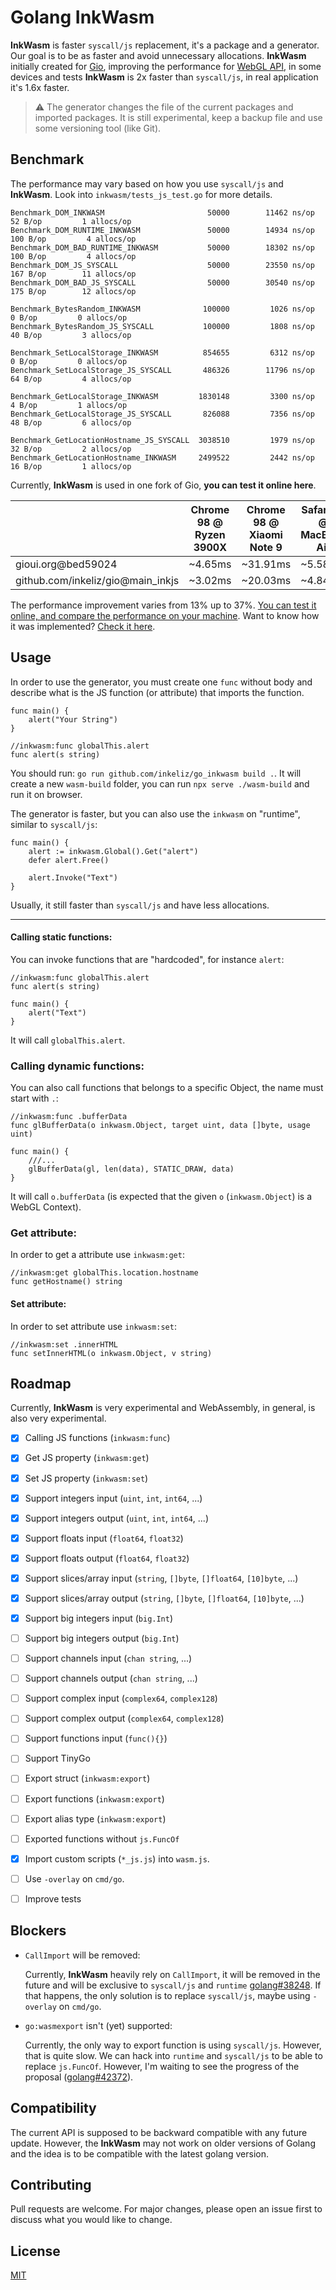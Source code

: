 # Golang InkWasm

**InkWasm** is faster `syscall/js` replacement, it's a package and a generator. Our goal is to be as faster and avoid unnecessary allocations. **InkWasm** initially created for [Gio](https://gioui.org/), improving the performance for [WebGL API](https://developer.mozilla.org/pt-BR/docs/Web/API/WebGL_API), in some devices and tests **InkWasm** is 2x faster than `syscall/js`, in real application it's 1.6x faster.

> ⚠️ The generator changes the file of the current packages and imported packages. It is still experimental, keep a backup file and use some versioning tool (like Git). 


## Benchmark

The performance may vary based on how you use `syscall/js` and **InkWasm**. Look into `inkwasm/tests_js_test.go` for more details.

```
Benchmark_DOM_INKWASM                       50000        11462 ns/op         52 B/op         1 allocs/op
Benchmark_DOM_RUNTIME_INKWASM               50000        14934 ns/op        100 B/op         4 allocs/op
Benchmark_DOM_BAD_RUNTIME_INKWASM           50000        18302 ns/op        100 B/op         4 allocs/op
Benchmark_DOM_JS_SYSCALL                    50000        23550 ns/op        167 B/op        11 allocs/op
Benchmark_DOM_BAD_JS_SYSCALL                50000        30540 ns/op        175 B/op        12 allocs/op

Benchmark_BytesRandom_INKWASM              100000         1026 ns/op          0 B/op         0 allocs/op
Benchmark_BytesRandom_JS_SYSCALL           100000         1808 ns/op         40 B/op         3 allocs/op

Benchmark_SetLocalStorage_INKWASM          854655         6312 ns/op          0 B/op         0 allocs/op
Benchmark_SetLocalStorage_JS_SYSCALL       486326        11796 ns/op         64 B/op         4 allocs/op

Benchmark_GetLocalStorage_INKWASM         1830148         3300 ns/op          4 B/op         1 allocs/op
Benchmark_GetLocalStorage_JS_SYSCALL       826088         7356 ns/op         48 B/op         6 allocs/op

Benchmark_GetLocationHostname_JS_SYSCALL  3038510         1979 ns/op         32 B/op         2 allocs/op
Benchmark_GetLocationHostname_INKWASM     2499522         2442 ns/op         16 B/op         1 allocs/op
```

Currently, **InkWasm** is used in one fork of Gio, **you can test it online here**.

|                              | Chrome 98 @ Ryzen 3900X | Chrome 98 @ Xiaomi Note 9 | Safari 15 @ MacBook Air |
|-------------------------------------|------------------|-----------------|----------------|
| gioui.org@bed59024                  | ~4.65ms          | ~31.91ms         | ~5.58ms        |
| github.com/inkeliz/gio@main_inkjs   | ~3.02ms          | ~20.03ms         | ~4.84ms        |

The performance improvement varies from 13% up to 37%. [You can test it online, and compare the performance on your machine](https://gio-bench.pages.dev/). Want to know how it was implemented? [Check it here](https://github.com/Inkeliz/gio/commit/baf7d943e5d50debf354d4cd5f951d442d4d9b4e).

## Usage

In order to use the generator, you must create one `func` without body and describe what is the JS function (or attribute) that imports the function.

```
func main() {
    alert("Your String")
}

//inkwasm:func globalThis.alert
func alert(s string)
```

You should run: `go run github.com/inkeliz/go_inkwasm build .`. It will create a new `wasm-build` folder, you can run `npx serve ./wasm-build` and run it on browser.

The generator is faster, but you can also use the `inkwasm` on "runtime", similar to `syscall/js`:

```
func main() {
    alert := inkwasm.Global().Get("alert")
    defer alert.Free()

    alert.Invoke("Text")
}
```

Usually, it still faster than `syscall/js` and have less allocations.

-----------

#### Calling static functions:

You can invoke functions that are "hardcoded", for instance `alert`:
```
//inkwasm:func globalThis.alert
func alert(s string)
```
```
func main() {
    alert("Text")
}
```

It will call `globalThis.alert`.

### Calling dynamic functions:

You can also call functions that belongs to a specific Object, the name must start with `.`:

```
//inkwasm:func .bufferData
func glBufferData(o inkwasm.Object, target uint, data []byte, usage uint)
```
```
func main() {
    ///... 
    glBufferData(gl, len(data), STATIC_DRAW, data)
}
```

It will call `o.bufferData` (is expected that the given `o` (`inkwasm.Object`) is a WebGL Context).

### Get attribute:

In order to get a attribute use `inkwasm:get`:

```
//inkwasm:get globalThis.location.hostname
func getHostname() string
```

#### Set attribute:

In order to set attribute use `inkwasm:set`:

```
//inkwasm:set .innerHTML
func setInnerHTML(o inkwasm.Object, v string)
```

## Roadmap

Currently, **InkWasm** is very experimental and WebAssembly, in general, is also very experimental.

- [x] Calling JS functions (`inkwasm:func`)
- [x] Get JS property (`inkwasm:get`)
- [x] Set JS property (`inkwasm:set`)

- [x] Support integers input (`uint`, `int`, `int64`, ...)
- [x] Support integers output (`uint`, `int`, `int64`, ...)
- [x] Support floats input (`float64`, `float32`)
- [x] Support floats output (`float64`, `float32`)
- [x] Support slices/array input (`string`, `[]byte`, `[]float64`, `[10]byte`, ...)
- [x] Support slices/array output (`string`, `[]byte`, `[]float64`, `[10]byte`, ...)
- [x] Support big integers input (`big.Int`)
- [ ] Support big integers output (`big.Int`)
- [ ] Support channels input (`chan string`, ...)
- [ ] Support channels output (`chan string`, ...)
- [ ] Support complex input (`complex64`, `complex128`)
- [ ] Support complex output (`complex64`, `complex128`)
- [ ] Support functions input (`func(){}`)

- [ ] Support TinyGo

- [ ] Export struct (`inkwasm:export`)
- [ ] Export functions (`inkwasm:export`)
- [ ] Export alias type (`inkwasm:export`)
- [ ] Exported functions without `js.FuncOf`

- [x] Import custom scripts (`*_js.js`) into `wasm.js`.
- [ ] Use `-overlay` on `cmd/go`.

- [ ] Improve tests

## Blockers

- `CallImport` will be removed:

  Currently, **InkWasm** heavily rely on `CallImport`, it will be removed in the future and will be exclusive to `syscall/js` and `runtime` [golang#38248](https://github.com/golang/go/issues/38248). If that happens, the only solution is to replace `syscall/js`, maybe using `-overlay` on `cmd/go`.

- `go:wasmexport` isn't (yet) supported:

  Currently, the only way to export function is using `syscall/js`. However, that is quite slow. We can hack into `runtime` and `syscall/js` to be able to replace `js.FuncOf`. However, I'm waiting to see the progress of the proposal ([golang#42372](https://github.com/golang/go/issues/42372)). 


## Compatibility

The current API is supposed to be backward compatible with any future update. However, the **InkWasm** may not work on older versions of Golang and the idea is to be compatible with the latest golang version.

## Contributing
Pull requests are welcome. For major changes, please open an issue first to discuss what you would like to change.

## License
[MIT](https://choosealicense.com/licenses/mit/)